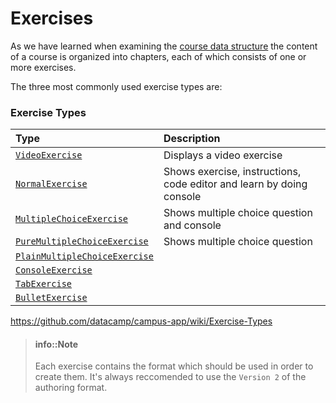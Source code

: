 # Exercises

As we have learned when examining the [course data structure](../data-structure.md) the content of a course is organized into chapters, each of which consists of one or more exercises.

The three most commonly used exercise types are:

<!--
__MultipleChoiceExercise__

 Provides the student with a set of possible answers. Based on the exercise information and the instruction, the student is expected to select one (and only one) answer. During a multiple choice exercise, the user can still experiment in the R console.


A full list of all exercise types supported by the platform is provided below. -->

### Exercise Types

| Type                          | Description                                                                |
|:------------------------------|:---------------------------------------------------------------------------|
| [`VideoExercise`](./video-exercise.md) | Displays a video exercise                                                       |
| [`NormalExercise`](./normal-exercise)  | Shows exercise, instructions, code editor and learn by doing console             |
| [`MultipleChoiceExercise`](./multiple-choice-exercise.md) | Shows multiple choice question and console     |
| [`PureMultipleChoiceExercise`](./multiple-choice-exercise.md#pure-mce) | Shows multiple choice question    |
| [`PlainMultipleChoiceExercise`]()  |                                                                       |
| [`ConsoleExercise`](./console-exercise) |                                                                  |
| [`TabExercise`](./tab-exercise)  |                                                                         |
| [`BulletExercise`](./bullet-exercise) |                                        

https://github.com/datacamp/campus-app/wiki/Exercise-Types

> #### info::Note
> Each exercise contains the format which should be used in order to create them. It's always reccomended to use the `Version 2` of the authoring format.


